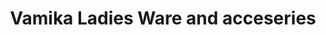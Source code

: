 ---
title: "Vamika Ladies Ware and acceseries"
url: /kagal/vamika-ladies-ware-and-acceseries/
shop: Kleidung
---